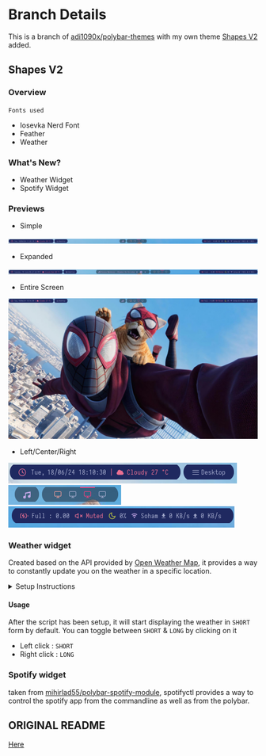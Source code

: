 <!-- Polybar Themes-->
# Branch Details

This is a branch of <a href="https://github.com/adi1090x/polybar-themes">adi1090x/polybar-themes</a> with my own theme <a href="https://github.com/Soham-Metha/polybar-themes#shapes-v2">Shapes V2</a> added.

## Shapes V2

### Overview
`Fonts used`
- Iosevka Nerd Font
- Feather
- Weather

### What's New?
- Weather Widget
- Spotify Widget

### Previews

- Simple

![img](https://github.com/Soham-Metha/polybar-themes/blob/master/preview/simple.png)

- Expanded

![img](https://github.com/Soham-Metha/polybar-themes/blob/master/preview/expanded.png)

- Entire Screen

![img](https://github.com/Soham-Metha/polybar-themes/blob/master/preview/entire-screen.png)

- Left/Center/Right

![img](https://github.com/Soham-Metha/polybar-themes/blob/master/preview/poly-left.png)<br>
![img](https://github.com/Soham-Metha/polybar-themes/blob/master/preview/poly-center.png)<br>
![img](https://github.com/Soham-Metha/polybar-themes/blob/master/preview/poly-right.png)

### Weather widget

Created based on the API provided by <a href="https://openweathermap.org/">Open Weather Map</a>, it provides a way to constantly update you on the weather in a specific location.
<details>
<summary> Setup Instructions </summary><br>
  
- After installing the theme, navigate to `polybar/shapes_v2/scripts/weather.sh` <br>
- log into the openweathermap website and create an api key <a href="https://home.openweathermap.org/api_keys">here</a><br>
- After that,search for any location on the same website<br>
- the location id can be found in the url after you search for your location on the same website<br>
- for ex., the url of Pune,IN is `https://openweathermap.org/city/1259229` and the id here is 1259229<br>
- Update both the location ID and API key in the weather script<br>
- Done!
</details>

#### Usage

 After the script has been setup, it will start displaying the weather in `SHORT` form  by default. You can toggle between `SHORT` & `LONG` by clicking on it

 - Left click : `SHORT`
 - Right click : `LONG`

### Spotify widget

taken from <a href="https://github.com/mihirlad55/polybar-spotify-module">mihirlad55/polybar-spotify-module</a>, spotifyctl provides a way to control the spotify app from the commandline as well as from the polybar.

## ORIGINAL README 
<a href="https://github.com/adi1090x/polybar-themes/blob/master/README.md">Here</a>
